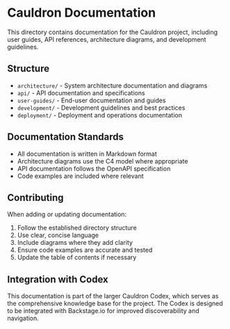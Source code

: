 # Cauldron Documentation

This directory contains documentation for the Cauldron project, including user guides, API references, architecture diagrams, and development guidelines.

## Structure

- `architecture/` - System architecture documentation and diagrams
- `api/` - API documentation and specifications
- `user-guides/` - End-user documentation and guides
- `development/` - Development guidelines and best practices
- `deployment/` - Deployment and operations documentation

## Documentation Standards

- All documentation is written in Markdown format
- Architecture diagrams use the C4 model where appropriate
- API documentation follows the OpenAPI specification
- Code examples are included where relevant

## Contributing

When adding or updating documentation:

1. Follow the established directory structure
2. Use clear, concise language
3. Include diagrams where they add clarity
4. Ensure code examples are accurate and tested
5. Update the table of contents if necessary

## Integration with Codex

This documentation is part of the larger Cauldron Codex, which serves as the comprehensive knowledge base for the project. The Codex is designed to be integrated with Backstage.io for improved discoverability and navigation.
